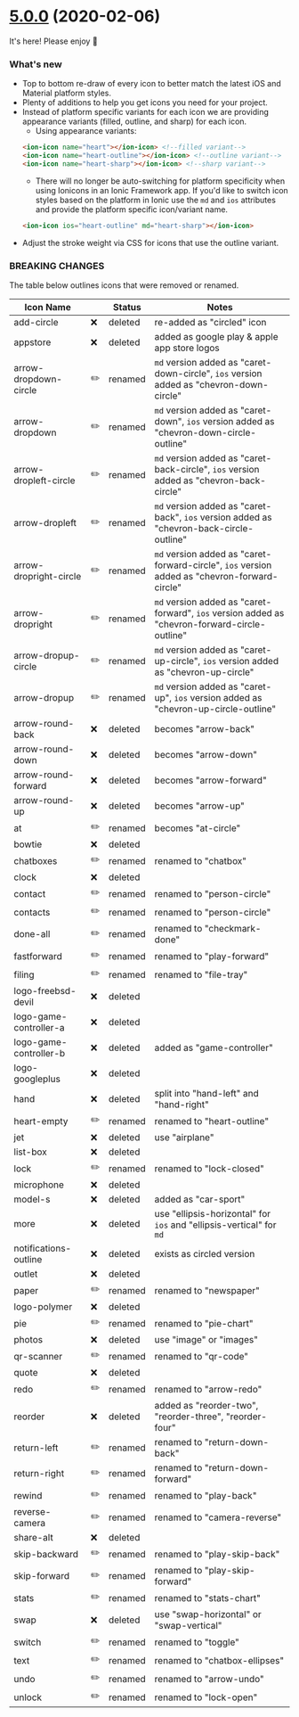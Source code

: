 # [5.0.0](https://github.com/ionic-team/ionicons/releases) (2020-02-06)

It's here! Please enjoy 🎈

### What's new
* Top to bottom re-draw of every icon to better match the latest iOS and Material platform styles.
* Plenty of additions to help you get icons you need for your project.
* Instead of platform specific variants for each icon we are providing appearance variants (filled, outline, and sharp) for each icon.
  * Using appearance variants:
  ```html
  <ion-icon name="heart"></ion-icon> <!--filled variant-->
  <ion-icon name="heart-outline"></ion-icon> <!--outline variant-->
  <ion-icon name="heart-sharp"></ion-icon> <!--sharp variant-->
  ```
  * There will no longer be auto-switching for platform specificity when using Ionicons in an Ionic Framework app. If you'd like to switch icon styles based on the platform in Ionic use the `md` and `ios` attributes and provide the platform specific icon/variant name.
  ```html
  <ion-icon ios="heart-outline" md="heart-sharp"></ion-icon>
  ```
* Adjust the stroke weight via CSS for icons that use the outline variant.

### BREAKING CHANGES
The table below outlines icons that were removed or renamed.

| Icon Name                    |             | Status      | Notes                                                                 |
| -----------------------------| ------------| ------------| ----------------------------------------------------------------------|
| add-circle            	     | :x:         | deleted     | re-added as "circled" icon                                            |
| appstore                     | :x:         | deleted     | added as google play & apple app store logos                          |
| arrow-dropdown-circle        | :pencil2:   | renamed     | `md` version added as "caret-down-circle", `ios` version added as "chevron-down-circle"         |
| arrow-dropdown               | :pencil2:   | renamed     | `md` version added as "caret-down", `ios` version added as "chevron-down-circle-outline"        |
| arrow-dropleft-circle        | :pencil2:   | renamed     | `md` version added as "caret-back-circle", `ios` version added as "chevron-back-circle"         |
| arrow-dropleft               | :pencil2:   | renamed     | `md` version added as "caret-back", `ios` version added as "chevron-back-circle-outline"        |
| arrow-dropright-circle       | :pencil2:   | renamed     | `md` version added as "caret-forward-circle", `ios` version added as "chevron-forward-circle"   |
| arrow-dropright              | :pencil2:   | renamed     | `md` version added as "caret-forward", `ios` version added as "chevron-forward-circle-outline"  |
| arrow-dropup-circle          | :pencil2:   | renamed     | `md` version added as "caret-up-circle", `ios` version added as "chevron-up-circle"             |
| arrow-dropup                 | :pencil2:   | renamed     | `md` version added as "caret-up", `ios` version added as "chevron-up-circle-outline"            |
| arrow-round-back             | :x:         | deleted     | becomes "arrow-back"                                                  |
| arrow-round-down             | :x:         | deleted     | becomes "arrow-down"                                                  |
| arrow-round-forward          | :x:         | deleted     | becomes "arrow-forward"                                               |
| arrow-round-up               | :x:         | deleted     | becomes "arrow-up"                                                    |
| at                           | :pencil2:   | renamed     | becomes "at-circle"                                                   |
| bowtie                       | :x:         | deleted     |                                                                       |
| chatboxes                    | :pencil2:   | renamed     | renamed to "chatbox"                                                  |
| clock                        | :x:         | deleted     |                                                                       |
| contact                      | :pencil2:   | renamed     | renamed to "person-circle"                                            |
| contacts                     | :pencil2:   | renamed     | renamed to "person-circle"                                            |
| done-all                     | :pencil2:   | renamed     | renamed to "checkmark-done"                                           |
| fastforward	                 | :pencil2:   | renamed     | renamed to "play-forward"                                             |
| filing                       | :pencil2:   | renamed     | renamed to "file-tray"                                                |
| logo-freebsd-devil                | :x:         | deleted     |                                                                       |
| logo-game-controller-a            | :x:         | deleted     |                                                                       |
| logo-game-controller-b            | :x:         | deleted     | added as "game-controller"                                            |
| logo-googleplus                   | :x:         | deleted     |                                                                       |
| hand                         | :x:         | deleted     | split into "hand-left" and "hand-right"                               |
| heart-empty                  | :pencil2:   | renamed     | renamed to "heart-outline"                                            |
| jet                          | :x:         | deleted     | use "airplane"                                                        |
| list-box                     | :x:         | deleted     |                                                                       |
| lock                         | :pencil2:   | renamed     | renamed to "lock-closed"                                              |
| microphone                   | :x:         | deleted     |                                                                       |
| model-s                      | :x:         | deleted     | added as "car-sport"                                                  |
| more                         | :x:         | deleted     | use "ellipsis-horizontal" for `ios` and "ellipsis-vertical" for `md`  |
| notifications-outline        | :x:         | deleted     | exists as circled version                                             |
| outlet                       | :x:         | deleted     |                                                                       |
| paper                        | :pencil2:   | renamed     | renamed to "newspaper"                                                |
| logo-polymer                      | :x:         | deleted     |                                                                       |
| pie                          | :pencil2:   | renamed     | renamed to "pie-chart"                                                |
| photos                       | :x:         | deleted     | use "image" or "images"                                               |
| qr-scanner                      | :pencil2:   | renamed     | renamed to "qr-code"                                               |
| quote                        | :x:         | deleted     |                                                                       |
| redo                         | :pencil2:   | renamed     | renamed to "arrow-redo"                                               |
| reorder                      | :x:         | deleted     | added as "reorder-two", "reorder-three", "reorder-four"               |
| return-left                  | :pencil2:   | renamed     | renamed to "return-down-back"                                         |
| return-right                 | :pencil2:   | renamed     | renamed to "return-down-forward"                                      |
| rewind                       | :pencil2:   | renamed     | renamed to "play-back"                                                |
| reverse-camera               | :pencil2:   | renamed     | renamed to "camera-reverse"                                           |
| share-alt                    | :x:         | deleted     |                                                                       |
| skip-backward	               | :pencil2:   | renamed     | renamed to "play-skip-back"					                                 |
| skip-forward	               | :pencil2:   | renamed     | renamed to "play-skip-forward"					                               |
| stats	                       | :pencil2:   | renamed     | renamed to "stats-chart"                                              |
| swap                         | :x:         | deleted     | use "swap-horizontal" or "swap-vertical"                              |
| switch                       | :pencil2:   | renamed     | renamed to "toggle"                                                   |
| text                         | :pencil2:   | renamed     | renamed to "chatbox-ellipses"                                         |
| undo                         | :pencil2:   | renamed     | renamed to "arrow-undo"	                                             |
| unlock                       | :pencil2:   | renamed     | renamed to "lock-open"		                                             |
